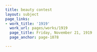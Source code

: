 ```yaml
---
title: beauty contest
layout: subject
page_links:
- work_title: '1919'
  work_url: pages/works/1919
  page_title: Friday, November 21, 1919
  page_anchor: page-1078

---
```

